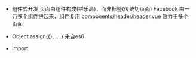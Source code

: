 - 组件式开发
  页面由组件构成(拼乐高)，而非标签(传统切页面)
  Facebook 由一万多个组件拼起来，组件复用
  components/header/header.vue 效力于多个页面

- Object.assign({}, ....) 来自es6

- import 